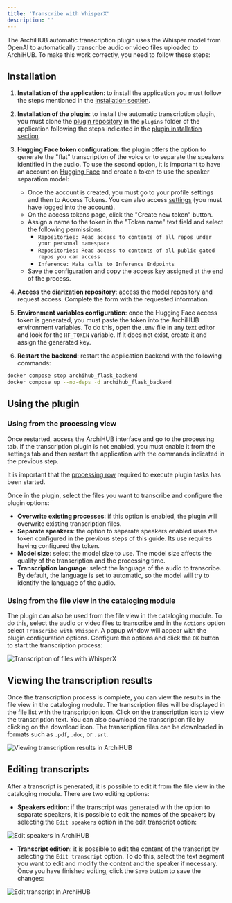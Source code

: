 ```yaml
---
title: 'Transcribe with WhisperX'
description: ''
---
```


The ArchiHUB automatic transcription plugin uses the Whisper model from OpenAI to automatically transcribe audio or video files uploaded to ArchiHUB. To make this work correctly, you need to follow these steps:

## Installation

1. **Installation of the application**: to install the application you must follow the steps mentioned in the [installation section](../install_local).

2. **Installation of the plugin**: to install the automatic transcription plugin, you must clone the [plugin repository](https://github.com/ArchiHUB-App/transcribeWhisperX.git) in the `plugins` folder of the application following the steps indicated in the [plugin installation section](../install_plugin).

3. **Hugging Face token configuration**: the plugin offers the option to generate the "flat" transcription of the voice or to separate the speakers identified in the audio. To use the second option, it is important to have an account on [Hugging Face](https://huggingface.co/) and create a token to use the speaker separation model:

    - Once the account is created, you must go to your profile settings and then to Access Tokens. You can also access [settings](https://huggingface.co/settings/tokens) (you must have logged into the account).
    - On the access tokens page, click the "Create new token" button.
    - Assign a name to the token in the "Token name" text field and select the following permissions:
        - `Repositories: Read access to contents of all repos under your personal namespace`
        - `Repositories: Read access to contents of all public gated repos you can access`
        - `Inference: Make calls to Inference Endpoints`
    - Save the configuration and copy the access key assigned at the end of the process.

4. **Access the diarization repository**: access the [model repository](https://huggingface.co/pyannote/speaker-diarization-3.1) and request access. Complete the form with the requested information.

5. **Environment variables configuration**: once the Hugging Face access token is generated, you must paste the token into the ArchiHUB environment variables. To do this, open the .env file in any text editor and look for the `HF_TOKEN` variable. If it does not exist, create it and assign the generated key.

6. **Restart the backend**: restart the application backend with the following commands:

```bash
docker compose stop archihub_flask_backend
docker compose up --no-deps -d archihub_flask_backend
```

## Using the plugin

### Using from the processing view

Once restarted, access the ArchiHUB interface and go to the processing tab. If the transcription plugin is not enabled, you must enable it from the settings tab and then restart the application with the commands indicated in the previous step.

It is important that the [processing row](../nodos/#the-process-queues) required to execute plugin tasks has been started.

Once in the plugin, select the files you want to transcribe and configure the plugin options:

- **Overwrite existing processes**: if this option is enabled, the plugin will overwrite existing transcription files.
- **Separate speakers**: the option to separate speakers enabled uses the token configured in the previous steps of this guide. Its use requires having configured the token.
- **Model size**: select the model size to use. The model size affects the quality of the transcription and the processing time.
- **Transcription language**: select the language of the audio to transcribe. By default, the language is set to automatic, so the model will try to identify the language of the audio.

### Using from the file view in the cataloging module

The plugin can also be used from the file view in the cataloging module. To do this, select the audio or video files to transcribe and in the `Actions` option select `Transcribe with Whisper`. A popup window will appear with the plugin configuration options. Configure the options and click the `OK` button to start the transcription process:

![Transcription of files with WhisperX](/archihub.github.io/imagenes/transcribe_cat.gif)

## Viewing the transcription results

Once the transcription process is complete, you can view the results in the file view in the cataloging module. The transcription files will be displayed in the file list with the transcription icon. Click on the transcription icon to view the transcription text. You can also download the transcription file by clicking on the download icon. The transcription files can be downloaded in formats such as `.pdf`, `.doc`, or `.srt`.

![Viewing transcription results in ArchiHUB](/archihub.github.io/imagenes/download_transcription.gif)

## Editing transcripts

After a transcript is generated, it is possible to edit it from the file view in the cataloging module. There are two editing options:

- **Speakers edition**: if the transcript was generated with the option to separate speakers, it is possible to edit the names of the speakers by selecting the `Edit speakers` option in the edit transcript option:
  
![Edit speakers in ArchiHUB](/archihub.github.io/imagenes/edit_speakers.gif)

- **Transcript edition**: it is possible to edit the content of the transcript by selecting the `Edit transcript` option. To do this, select the text segment you want to edit and modify the content and the speaker if necessary. Once you have finished editing, click the `Save` button to save the changes:

![Edit transcript in ArchiHUB](/archihub.github.io/imagenes/edit_transcription.gif)

